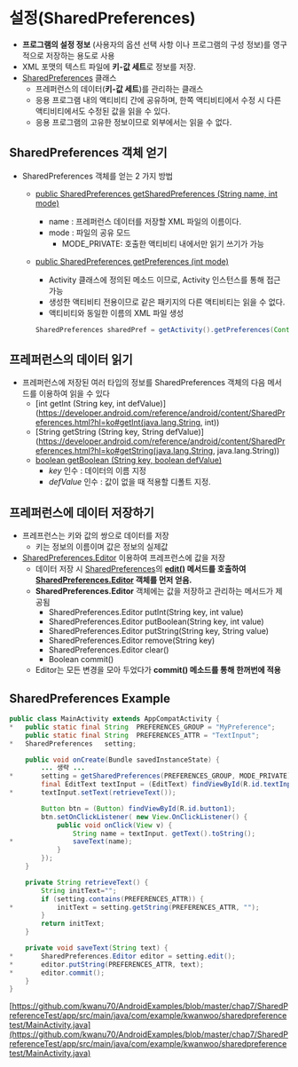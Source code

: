 
# 설정(SharedPreferences)

* **프로그램의 설정 정보** (사용자의 옵션 선택 사항 이나 프로그램의 구성 정보)를 영구적으로 저장하는 용도로 사용
* XML 포맷의 텍스트 파일에 **키-값 세트**로 정보를 저장.
* [SharedPreferences](https://developer.android.com/reference/android/content/SharedPreferences.html?hl=ko) 클래스
    - 프레퍼런스의 데이터(**키-값 세트**)를 관리하는 클래스
    - 응용 프로그램 내의 액티비티 간에 공유하며, 한쪽 액티비티에서 수정 시 다른 액티비티에서도 수정된 값을 읽을 수 있다.
    - 응용 프로그램의 고유한 정보이므로 외부에서는 읽을 수 없다.


## SharedPreferences 객체 얻기
* SharedPreferences 객체를 얻는 2 가지 방법
    - [public SharedPreferences getSharedPreferences (String name, int mode)](https://developer.android.com/reference/android/content/Context.html?hl=ko#getSharedPreferences(java.lang.String,int))
        + name : 프레퍼런스 데이터를 저장할 XML 파일의 이름이다.
        + mode : 파일의 공유 모드
            - MODE_PRIVATE: 호출한 액티비티 내에서만 읽기 쓰기가 가능
    - [public SharedPreferences getPreferences (int mode)](https://developer.android.com/reference/android/app/Activity.html?hl=ko#getPreferences(int))
    	+ Activity 클래스에 정의된 메소드 이므로, Activity 인스턴스를 통해 접근 가능
    	+ 생성한 액티비티 전용이므로 같은 패키지의 다른 액티비티는 읽을 수 없다.
    	+ 액티비티와 동일한 이름의 XML 파일 생성
		
		```java
    	SharedPreferences sharedPref = getActivity().getPreferences(Context.MODE_PRIVATE);
		```

## 프레퍼런스의 데이터 읽기
* 프레퍼런스에 저장된 여러 타입의 정보를 SharedPreferences 객체의 다음 메서드를 이용하여 읽을 수 있다
    - [int getInt (String key, int defValue)](https://developer.android.com/reference/android/content/SharedPreferences.html?hl=ko#getInt(java.lang.String, int))
    - [String getString (String key, String defValue)](https://developer.android.com/reference/android/content/SharedPreferences.html?hl=ko#getString(java.lang.String, java.lang.String))
    - [boolean getBoolean (String key, boolean defValue)](https://developer.android.com/reference/android/content/SharedPreferences.html?hl=ko#getBoolean(java.lang.String,%20boolean))    
        + *key* 인수 : 데이터의 이름 지정
        + *defValue* 인수 : 값이 없을 때 적용할 디폴트 지정.


## 프레퍼런스에 데이터 저장하기
* 프레프런스는 키와 값의 쌍으로 데이터를 저장
    - 키는 정보의 이름이며 값은 정보의 실제값
* [SharedPreferences.Editor](https://developer.android.com/reference/android/content/SharedPreferences.Editor.html?hl=ko) 이용하여 프레프런스에 값을 저장
    - 데이터 저장 시 [SharedPreferences](https://developer.android.com/reference/android/content/SharedPreferences.html?hl=ko)의 **[edit()](https://developer.android.com/reference/android/content/SharedPreferences.html?hl=ko#edit()) 메서드를 호출하여 [SharedPreferences.Editor](https://developer.android.com/reference/android/content/SharedPreferences.Editor.html?hl=ko) 객체를 먼저 얻음.**
    - **SharedPreferences.Editor** 객체에는 값을 저장하고 관리하는 메서드가 제공됨
        + SharedPreferences.Editor putInt(String key, int value)
        + SharedPreferences.Editor putBoolean(String key, int value)
        + SharedPreferences.Editor putString(String key, String value)
        + SharedPreferences.Editor remove(String key)
        + SharedPreferences.Editor clear()
        + Boolean commit()
    - Editor는 모든 변경을 모아 두었다가 **commit() 메소드를 통해 한꺼번에 적용**


## SharedPreferences Example

```java
public class MainActivity extends AppCompatActivity {
*   public static final String	PREFERENCES_GROUP = "MyPreference";
    public static final String 	PREFERENCES_ATTR = "TextInput";
*   SharedPreferences	setting;

    public void onCreate(Bundle savedInstanceState) {
        ... 생략 ...
*       setting = getSharedPreferences(PREFERENCES_GROUP, MODE_PRIVATE);
        final EditText textInput = (EditText) findViewById(R.id.textInput1);
*       textInput.setText(retrieveText());

        Button btn = (Button) findViewById(R.id.button1);
        btn.setOnClickListener( new View.OnClickListener() {
            public void onClick(View v) {
                String name = textInput. getText().toString();
*               saveText(name);
            }    
        });
    }

    private String retrieveText() {
        String initText="";
        if (setting.contains(PREFERENCES_ATTR)) {
*           initText = setting.getString(PREFERENCES_ATTR, "");
        }
        return initText;
    }

    private void saveText(String text) {
*       SharedPreferences.Editor editor = setting.edit();
*       editor.putString(PREFERENCES_ATTR, text);
*       editor.commit();
    }
}
```

[https://github.com/kwanu70/AndroidExamples/blob/master/chap7/SharedPreferenceTest/app/src/main/java/com/example/kwanwoo/sharedpreferencetest/MainActivity.java](https://github.com/kwanu70/AndroidExamples/blob/master/chap7/SharedPreferenceTest/app/src/main/java/com/example/kwanwoo/sharedpreferencetest/MainActivity.java)